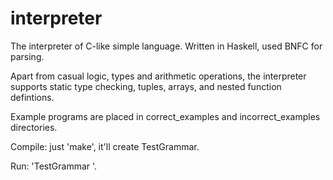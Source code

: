 # interpreter

The interpreter of C-like simple language.
Written in Haskell, used BNFC for parsing.

Apart from casual logic, types and arithmetic operations, the interpreter supports static type checking, tuples, arrays, and nested function defintions.

Example programs are placed in correct_examples and incorrect_examples directories.

Compile: just 'make', it'll create TestGrammar.

Run: 'TestGrammar <path to example>'.
